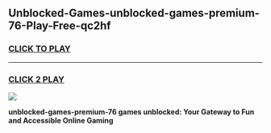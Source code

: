 
## Unblocked-Games-unblocked-games-premium-76-Play-Free-qc2hf
<h3>
<a href="https://premium76.site?title=unblocked-games-premium-76&ref=18A">CLICK TO PLAY</a></h3>
<hr>

<h3>
<a href="https://premium76.site?title=unblocked-games-premium-76&ref=18A">CLICK 2 PLAY</a>
  
</h3>

<a href="https://premium76.site?title=unblocked-games-premium-76&ref=18A"><img src="https://clearcache.store/games.png"></a>


**unblocked-games-premium-76 games unblocked: Your Gateway to Fun and Accessible Online Gaming**
